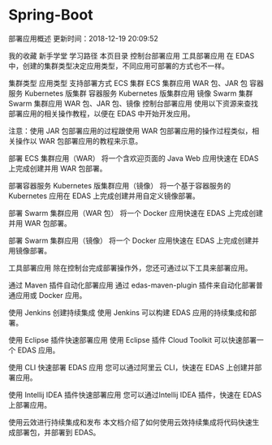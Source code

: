 # Spring-Boot
部署应用概述
更新时间：2018-12-19 20:09:52

   
 我的收藏
 新手学堂
 学习路径
本页目录
控制台部署应用
工具部署应用
在 EDAS 中，创建的集群类型决定应用类型，不同应用可部署的方式也不一样。

集群类型	应用类型	支持部署方式
ECS 集群	ECS 集群应用	WAR 包、JAR 包
容器服务 Kubernetes 版集群	容器服务 Kubernetes 版集群应用	镜像
Swarm 集群	Swarm 集群应用	WAR 包、JAR 包、镜像
控制台部署应用
使用以下资源来查找部署应用的相关操作教程，以便在 EDAS 中开始开发应用。

注意：使用 JAR 包部署应用的过程跟使用 WAR 包部署应用的操作过程类似，相关操作以 WAR 包部署应用的教程来示意。


部署 ECS 集群应用（WAR）
将一个含欢迎页面的 Java Web 应用快速在 EDAS 上完成创建并用 WAR 包部署。
 

部署容器服务 Kubernetes 版集群应用（镜像）
将一个基于容器服务的 Kubernetes 应用在 EDAS 上完成创建并用自定义镜像部署。


部署 Swarm 集群应用（WAR 包）
将一个 Docker 应用快速在 EDAS 上完成创建并用 WAR 包部署。
 

部署 Swarm 集群应用（镜像）
将一个 Docker 应用快速在 EDAS 上完成创建并用镜像部署。
 
工具部署应用
除在控制台完成部署操作外，您还可通过以下工具来部署应用。

通过 Maven 插件自动化部署应用
通过 edas-maven-plugin 插件来自动化部署普通应用或 Docker 应用。
 

使用 Jenkins 创建持续集成
使用 Jenkins 可以构建 EDAS 应用的持续集成和部署。


使用 Eclipse 插件快速部署应用
使用 Eclipse 插件 Cloud Toolkit 可以快速部署一个 EDAS 应用。
 

使用 CLI 快速部署 EDAS 应用
您可以通过阿里云 CLI，快速在 EDAS 上创建并部署应用。


使用 Intellij IDEA 插件快速部署应用
您可以通过Intellij IDEA 插件，快速在 EDAS 上部署应用。
 

使用云效进行持续集成和发布
本文档介绍了如何使用云效持续集成将代码快速生成部署包，并部署到 EDAS。
